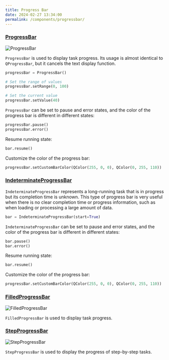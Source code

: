 ```yaml
---
title: Progress Bar
date: 2024-02-27 13:34:00
permalink: /components/progressbar/
---
```


### [ProgressBar](https://pyqt-fluent-widgets.readthedocs.io/en/latest/autoapi/qfluentwidgets/components/widgets/progress_bar/index.html)

![ProgressBar](/img/components/progressbar/ProgressBar.png)

`ProgressBar` is used to display task progress. Its usage is almost identical to `QProgressBar`, but it cancels the text display function.

```python
progressBar = ProgressBar()

# Set the range of values
progressBar.setRange(0, 100)

# Set the current value
progressBar.setValue(40)
```

`ProgressBar` can be set to pause and error states, and the color of the progress bar is different in different states:
```python
progressBar.pause()
progressBar.error()
```

Resume running state:
```python
bar.resume()
```

Customize the color of the progress bar:
```python
progressBar.setCustomBarColor(QColor(255, 0, 0), QColor(0, 255, 110))
```

### [IndeterminateProgressBar](https://pyqt-fluent-widgets.readthedocs.io/en/latest/autoapi/qfluentwidgets/components/widgets/progress_bar/index.html#qfluentwidgets.components.widgets.progress_bar.IndeterminateProgressBar)

`IndeterminateProgressBar` represents a long-running task that is in progress but its completion time is unknown. This type of progress bar is very useful when there is no clear completion time or progress information, such as when loading or processing a large amount of data.

```python
bar = IndeterminateProgressBar(start=True)
```

`IndeterminateProgressBar` can be set to pause and error states, and the color of the progress bar is different in different states:
```python
bar.pause()
bar.error()
```

Resume running state:
```python
bar.resume()
```

Customize the color of the progress bar:
```python
progressBar.setCustomBarColor(QColor(255, 0, 0), QColor(0, 255, 110))
```

### [FilledProgressBar](https://qfluentwidgets.com/price)

![FilledProgressBar](/img/components/progressbar/FilledProgressBar.png)

`FilledProgressBar` is used to display task progress.

### [StepProgressBar](https://qfluentwidgets.com/price)

![StepProgressBar](/img/components/progressbar/StepProgressBar.png)

`StepProgressBar` is used to display the progress of step-by-step tasks.